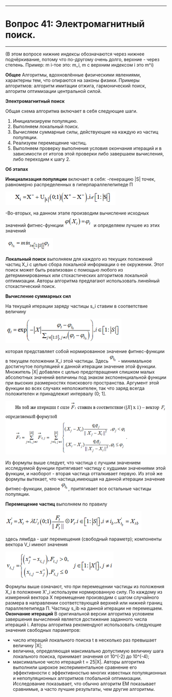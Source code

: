 ____
# Вопрос 41: Электромагнитный поиск.
____

(В этом вопросе нижние индексы обозначаются через нижнее подчёркивание, потому что по-другому очень долго, верхние - через степень. 
Пример: m i-тое это: m_i, m с верхним индексом i это m^i)

**Общее**
Алгоритмы, вдохновлённые физическими явлениями, характерны тем, что опираются на законы физики. 
Примеры алгоритмов: алгоритм имитации отжига, гармонический поиск, алгоритм оптимизации центральной силой.

**Электромагнитный поиск**

Общая схема алгоритма включает в себя следующие шаги.
1) Инициализируем популяцию.
2) Выполняем локальный поиск.
3) Вычисляем суммарные силы, действующие на каждую из частиц популяции.
4) Реализуем перемещение частиц.
5) Выполняем проверку выполнения условия окончания итераций и в зависимости от итогов этой проверки либо завершаем вычисления, либо переходим к шагу 2.

**Об этапах**

**Инициализация популяции** включает в себя:
-генерацию |S| точек, равномерно распределенных в гиперпараллелепипеде П

![формула8](../resources/imgs/t41_8.png)

-Во-вторых, на данном этапе производим вычисление исходных значений фитнес-функции ![формула9](../resources/imgs/t41_9.png) и определяем лучшее из этих значений

![формула10](../resources/imgs/t41_10.png)

**Локальный поиск** выполняем для каждого из текущих положений частиц X_i с целью сбора локальной информации о ее окружении.
Этот поиск может быть реализован с помощью любого из детерминированных или стохастических алгоритмов локальной оптимизации.
Авторы алгоритма предлагают использовать линейный стохастический поиск.

**Вычисление суммарных сил**

На текущей итерации заряду частицы s_i ставим в соответствие величину

![формула11](../resources/imgs/t41_11.png)

которая представляет собой нормированное значение фитнес-функции в текущем положении X_i этой частицы.
Здесь ![формула12](../resources/imgs/t41_12.png) - минимальное достигнутое популяцией к данной итерации значение этой функции.
Множитель  |Х| добавлен с целью предотвращения слишком малых абсолютных значений величины под знаком экспоненциальной функции при высоких размерностях поискового пространства.
Аргумент этой функции во всех случаях неположителен, так что заряд  всегда положителен и принадлежит интервалу (0; 1].

![формула13](../resources/imgs/t41_13.png)

Из формулы выше следует, что частица с лучшим значением исследуемой функции притягивает частицу с худшими значениями этой функции, и наоборот - вторая частица отталкивает первую.
Из этой же формулы вытекает, что частица,имеющая на данной итерации значение фитнес-функции, равное ![формула12](../resources/imgs/t41_12.png), притягивает все остальные частицы популяции.

**Перемещение частиц** выполняем по правилу 

![формула14](../resources/imgs/t41_14.png)

здесь лямбда - шаг перемещения (свободный параметр); 
компоненты вектора V_i имеют значения

![формула15](../resources/imgs/t41_15.png)

Формулы выше означают, что при перемещении частицы  из положения X_i в положение X'_i используем нормированную силу.
По каждому из измерений вектора Х перемещение производим с шагом случайного размера в направлении соответствующей верхней или нижней границ параллелепипеда П.
Частицу s_ib  на данной итерации не перемещаем.
**Окончание итераций**
В оригинальной версии алгоритма условием завершения вычислений является достижение заданного числа итераций i.
Авторы алгоритма рекомендуют использовать следующие значения свободных параметров: 
- число итераций локального поиска t в несколько раз превышает величину |X|;
- величина, определяющая максимально допустимую величину шага локального поиска, принимает значения от 10^(-2) до 10^(-4);
- максимальное число итераций t = 25|X|.
Авторы алгоритма выполнили широкое экспериментальное сравнение его эффективности с эффективностью многих известных популяционных и непопуляционных алгоритмов глобальной оптимизации.
Исследование показывает, что обычно алгоритм ЕМ показывает сравнимые, а часто лучшие результаты, чем другие алгоритмы.










